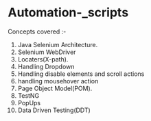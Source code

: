 # Automation-_scripts
Concepts covered :- 
1. Java Selenium Architecture.
2. Selenium WebDriver
3. Locaters(X-path).
4. Handling Dropdown
5. Handling disable elements and scroll actions
6. handling mousehover action
7. Page Object Model(POM).
8. TestNG
9. PopUps
10. Data Driven Testing(DDT)
    
